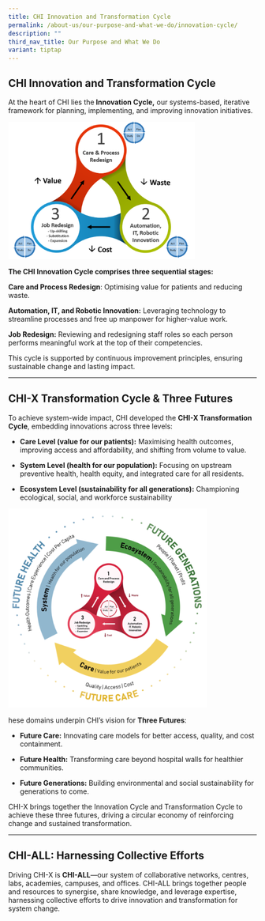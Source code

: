```yaml
---
title: CHI Innovation and Transformation Cycle
permalink: /about-us/our-purpose-and-what-we-do/innovation-cycle/
description: ""
third_nav_title: Our Purpose and What We Do
variant: tiptap
---
```

<h2>CHI Innovation and Transformation Cycle</h2>
<p>At the heart of CHI lies the<strong> Innovation Cycle,</strong> our systems-based,
iterative framework for planning, implementing, and improving innovation
initiatives.</p>
<div class="isomer-image-wrapper">
<img style="width:378px;" height="auto" width="100%" alt="cycle" src="/images/au_system_innovation.png">
</div>
<p><strong>The CHI Innovation Cycle comprises three sequential stages:</strong>
</p>
<p><strong>Care and Process Redesign</strong>: Optimising value for patients
and reducing waste.</p>
<p><strong>Automation, IT, and Robotic Innovation:</strong> Leveraging technology
to streamline processes and free up manpower for higher-value work.</p>
<p><strong>Job Redesign:</strong> Reviewing and redesigning staff roles so
each person performs meaningful work at the top of their competencies.</p>
<p>This cycle is supported by continuous improvement principles, ensuring
sustainable change and lasting impact.</p>
<hr>
<h2>CHI-X Transformation Cycle &amp; Three Futures</h2>
<p>To achieve system-wide impact, CHI developed the <strong>CHI-X Transformation Cycle</strong>,
embedding innovations across three levels:</p>
<ul data-tight="true" class="tight">
<li>
<p><strong>Care Level (value for our patients):</strong> Maximising health
outcomes, improving access and affordability, and shifting from volume
to value.</p>
</li>
<li>
<p><strong>System Level (health for our population):</strong> Focusing on
upstream preventive health, health equity, and integrated care for all
residents.</p>
</li>
<li>
<p><strong>Ecosystem Level (sustainability for all generations):</strong> Championing
ecological, social, and workforce sustainability</p>
</li>
</ul>
<div class="isomer-image-wrapper">
<img style="width: 80%;" height="auto" width="100%" alt="" src="/images/CHI_Transformation_Cycle.png">
</div>
<p></p>
<p>hese domains underpin CHI’s vision for <strong>Three Futures</strong>:</p>
<ul data-tight="true" class="tight">
<li>
<p><strong>Future Care:</strong> Innovating care models for better access,
quality, and cost containment.</p>
</li>
<li>
<p><strong>Future Health:</strong> Transforming care beyond hospital walls
for healthier communities.</p>
</li>
<li>
<p><strong>Future Generations:</strong> Building environmental and social
sustainability for generations to come.</p>
</li>
</ul>
<p>CHI-X brings together the Innovation Cycle and Transformation Cycle to
achieve these three futures, driving a circular economy of reinforcing
change and sustained transformation.</p>
<hr>
<h2>CHI-ALL: Harnessing Collective Efforts</h2>
<p>Driving CHI-X is <strong>CHI-ALL</strong>—our system of collaborative networks,
centres, labs, academies, campuses, and offices. CHI-ALL brings together
people and resources to synergise, share knowledge, and leverage expertise,
harnessing collective efforts to drive innovation and transformation for
system change.</p>
<p></p>
<p></p>